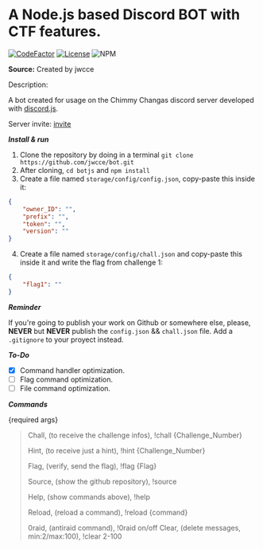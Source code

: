 # A Node.js based Discord BOT with CTF features.

[![CodeFactor](https://www.codefactor.io/repository/github/jwcce/botjs/badge)](https://www.codefactor.io/repository/github/jwcce/botjs)
[![License](https://img.shields.io/github/license/jwcce/botjs?color=critical)](https://github.com/jwcce/botjs/blob/master/LICENSE)
![NPM](https://img.shields.io/badge/npm-6.14.8-sucess)

**Source:** Created by jwcce

Description:

​A bot created for usage on the Chimmy Changas discord server developed with [discord.js](https://discord.js.org).

​Server invite: [invite](https://discord.gg/VAvPvhE)

***Install & run***

1. Clone the repository by doing in a terminal `git clone https://github.com/jwcce/bot.git`
2. After cloning, `cd botjs` and `npm install`
3. Create a file named `storage/config/config.json`, copy-paste this inside it:

```json
{
    "owner_ID": "",
    "prefix": "",
    "token": "",
    "version": ""
}
```

4. Create a file named `storage/config/chall.json` and copy-paste this inside it and write the flag from challenge 1:
```json
{
	"flag1": ""
}
```

***Reminder*** 

If you're going to publish your work on Github or somewhere else, please, **NEVER** but **NEVER** publish the `config.json` && `chall.json` file. Add a `.gitignore` to your proyect instead.

***To-Do***

* [x] Command handler optimization.
* [ ] Flag command optimization.
* [ ] File command optimization.

***Commands***

{required args}

> Chall, (to receive the challenge infos),
!chall {Challenge_Number}
>
> Hint, (to receive just a hint),
!hint {Challenge_Number}
>
> Flag, (verify, send the flag),
!flag {Flag}
>
> Source, (show the github repository),
!source
>
> Help, (show commands above),
!help
>
> Reload, (reload a command),
!reload {command}
>
> 0raid, (antiraid command),
!0raid on/off
> Clear, (delete messages, min:2/max:100),
!clear 2-100

